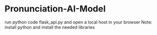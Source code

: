 # Pronunciation-AI-Model
run python code flask_api.py and open a local host in your browser 
Note: install python and install the needed libraries 
